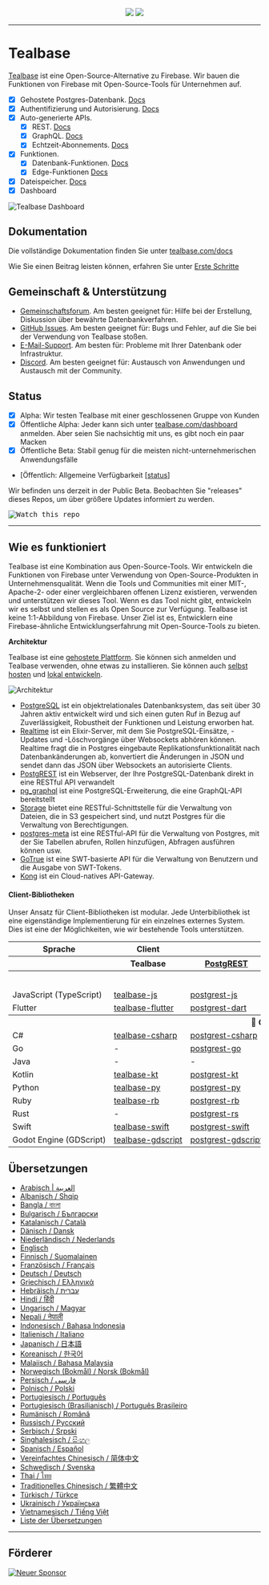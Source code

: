 <p align="center">
<img src="https://user-images.githubusercontent.com/8291514/213727234-cda046d6-28c6-491a-b284-b86c5cede25d.png#gh-light-mode-only">
<img src="https://user-images.githubusercontent.com/8291514/213727225-56186826-bee8-43b5-9b15-86e839d89393.png#gh-dark-mode-only">
</p>

---

# Tealbase

[Tealbase](https://tealbase.com) ist eine Open-Source-Alternative zu Firebase. Wir bauen die Funktionen von Firebase mit Open-Source-Tools für Unternehmen auf.

- [x] Gehostete Postgres-Datenbank. [Docs](https://tealbase.com/docs/guides/database)
- [x] Authentifizierung und Autorisierung. [Docs](https://tealbase.com/docs/guides/auth)
- [x] Auto-generierte APIs.
  - [x] REST. [Docs](https://tealbase.com/docs/guides/api#rest-api-overview)
  - [x] GraphQL. [Docs](https://tealbase.com/docs/guides/api#graphql-api-overview)
  - [x] Echtzeit-Abonnements. [Docs](https://tealbase.com/docs/guides/api#realtime-api-overview)
- [x] Funktionen.
  - [x] Datenbank-Funktionen. [Docs](https://tealbase.com/docs/guides/database/functions)
  - [x] Edge-Funktionen [Docs](https://tealbase.com/docs/guides/functions)
- [x] Dateispeicher. [Docs](https://tealbase.com/docs/guides/storage)
- [x] Dashboard

![Tealbase Dashboard](https://raw.githubusercontent.com/tealbase/tealbase/master/apps/www/public/images/github/tealbase-dashboard.png)

## Dokumentation

Die vollständige Dokumentation finden Sie unter [tealbase.com/docs](https://tealbase.com/docs)

Wie Sie einen Beitrag leisten können, erfahren Sie unter [Erste Schritte](../DEVELOPERS.md)

## Gemeinschaft &amp; Unterstützung

- [Gemeinschaftsforum](https://github.com/tealbase/tealbase/discussions). Am besten geeignet für: Hilfe bei der Erstellung, Diskussion über bewährte Datenbankverfahren.
- [GitHub Issues](https://github.com/tealbase/tealbase/issues). Am besten geeignet für: Bugs und Fehler, auf die Sie bei der Verwendung von Tealbase stoßen.
- [E-Mail-Support](https://tealbase.com/docs/support#business-support). Am besten für: Probleme mit Ihrer Datenbank oder Infrastruktur.
- [Discord](https://discord.tealbase.com). Am besten geeignet für: Austausch von Anwendungen und Austausch mit der Community.

## Status

- [x] Alpha: Wir testen Tealbase mit einer geschlossenen Gruppe von Kunden
- [x] Öffentliche Alpha: Jeder kann sich unter [tealbase.com/dashboard](https://tealbase.com/dashboard) anmelden. Aber seien Sie nachsichtig mit uns, es gibt noch ein paar Macken
- [x] Öffentliche Beta: Stabil genug für die meisten nicht-unternehmerischen Anwendungsfälle
- [Öffentlich: Allgemeine Verfügbarkeit [[status](https://tealbase.com/docs/guides/getting-started/features#feature-status)]

Wir befinden uns derzeit in der Public Beta. Beobachten Sie "releases" dieses Repos, um über größere Updates informiert zu werden.

<kbd><img src="https://raw.githubusercontent.com/tealbase/tealbase/d5f7f413ab356dc1a92075cb3cee4e40a957d5b1/web/static/watch-repo.gif" alt="Watch this repo"/></kbd>

---

## Wie es funktioniert

Tealbase ist eine Kombination aus Open-Source-Tools. Wir entwickeln die Funktionen von Firebase unter Verwendung von Open-Source-Produkten in Unternehmensqualität. Wenn die Tools und Communities mit einer MIT-, Apache-2- oder einer vergleichbaren offenen Lizenz existieren, verwenden und unterstützen wir dieses Tool. Wenn es das Tool nicht gibt, entwickeln wir es selbst und stellen es als Open Source zur Verfügung. Tealbase ist keine 1:1-Abbildung von Firebase. Unser Ziel ist es, Entwicklern eine Firebase-ähnliche Entwicklungserfahrung mit Open-Source-Tools zu bieten.

**Architektur**

Tealbase ist eine [gehostete Plattform](https://tealbase.com/dashboard). Sie können sich anmelden und Tealbase verwenden, ohne etwas zu installieren.
Sie können auch [selbst hosten](https://tealbase.com/docs/guides/hosting/overview) und [lokal entwickeln](https://tealbase.com/docs/guides/local-development).

![Architektur](https://github.com/tealbase/tealbase/blob/master/apps/docs/public/img/tealbase-architecture.svg)

- [PostgreSQL](https://www.postgresql.org/) ist ein objektrelationales Datenbanksystem, das seit über 30 Jahren aktiv entwickelt wird und sich einen guten Ruf in Bezug auf Zuverlässigkeit, Robustheit der Funktionen und Leistung erworben hat.
- [Realtime](https://github.com/tealbase/realtime) ist ein Elixir-Server, mit dem Sie PostgreSQL-Einsätze, -Updates und -Löschvorgänge über Websockets abhören können. Realtime fragt die in Postgres eingebaute Replikationsfunktionalität nach Datenbankänderungen ab, konvertiert die Änderungen in JSON und sendet dann das JSON über Websockets an autorisierte Clients.
- [PostgREST](http://postgrest.org/) ist ein Webserver, der Ihre PostgreSQL-Datenbank direkt in eine RESTful API verwandelt
- [pg_graphql](http://github.com/tealbase/pg_graphql/) ist eine PostgreSQL-Erweiterung, die eine GraphQL-API bereitstellt
- [Storage](https://github.com/tealbase/storage-api) bietet eine RESTful-Schnittstelle für die Verwaltung von Dateien, die in S3 gespeichert sind, und nutzt Postgres für die Verwaltung von Berechtigungen.
- [postgres-meta](https://github.com/tealbase/postgres-meta) ist eine RESTful-API für die Verwaltung von Postgres, mit der Sie Tabellen abrufen, Rollen hinzufügen, Abfragen ausführen können usw.
- [GoTrue](https://github.com/netlify/gotrue) ist eine SWT-basierte API für die Verwaltung von Benutzern und die Ausgabe von SWT-Tokens.
- [Kong](https://github.com/Kong/kong) ist ein Cloud-natives API-Gateway.

#### Client-Bibliotheken

Unser Ansatz für Client-Bibliotheken ist modular. Jede Unterbibliothek ist eine eigenständige Implementierung für ein einzelnes externes System. Dies ist eine der Möglichkeiten, wie wir bestehende Tools unterstützen.

<table style="table-layout:fixed; white-space: nowrap;">
  <tr>
    <th>Sprache</th>
    <th>Client</th>
    <th colspan="5">Feature-Clients (gebündelt im Tealbase-Client)</th>
  </tr>
  
  <tr>
    <th></th>
    <th>Tealbase</th>
    <th><a href="https://github.com/postgrest/postgrest" target="_blank" rel="noopener noreferrer">PostgREST</a></th>
    <th><a href="https://github.com/tealbase/gotrue" target="_blank" rel="noopener noreferrer">GoTrue</a></th>
    <th><a href="https://github.com/tealbase/realtime" target="_blank" rel="noopener noreferrer">Realtime</a></th>
    <th><a href="https://github.com/tealbase/storage-api" target="_blank" rel="noopener noreferrer">Storage</a></th>
    <th>Functions</th>
  </tr>
  <!-- TEMPLATE FOR NEW ROW -->
  <!-- START ROW
  <tr>
    <td>lang</td>
    <td><a href="https://github.com/tealbase-community/tealbase-lang" target="_blank" rel="noopener noreferrer">tealbase-lang</a></td>
    <td><a href="https://github.com/tealbase-community/postgrest-lang" target="_blank" rel="noopener noreferrer">postgrest-lang</a></td>
    <td><a href="https://github.com/tealbase-community/gotrue-lang" target="_blank" rel="noopener noreferrer">gotrue-lang</a></td>
    <td><a href="https://github.com/tealbase-community/realtime-lang" target="_blank" rel="noopener noreferrer">realtime-lang</a></td>
    <td><a href="https://github.com/tealbase-community/storage-lang" target="_blank" rel="noopener noreferrer">storage-lang</a></td>
  </tr>
  END ROW -->
  
  <th colspan="7">⚡️ Offiziell ⚡️</th>
  
  <tr>
    <td>JavaScript (TypeScript)</td>
    <td><a href="https://github.com/tealbase/tealbase-js" target="_blank" rel="noopener noreferrer">tealbase-js</a></td>
    <td><a href="https://github.com/tealbase/postgrest-js" target="_blank" rel="noopener noreferrer">postgrest-js</a></td>
    <td><a href="https://github.com/tealbase/gotrue-js" target="_blank" rel="noopener noreferrer">gotrue-js</a></td>
    <td><a href="https://github.com/tealbase/realtime-js" target="_blank" rel="noopener noreferrer">realtime-js</a></td>
    <td><a href="https://github.com/tealbase/storage-js" target="_blank" rel="noopener noreferrer">storage-js</a></td>
    <td><a href="https://github.com/tealbase/functions-js" target="_blank" rel="noopener noreferrer">functions-js</a></td>
  </tr>
    <tr>
    <td>Flutter</td>
    <td><a href="https://github.com/tealbase/tealbase-flutter" target="_blank" rel="noopener noreferrer">tealbase-flutter</a></td>
    <td><a href="https://github.com/tealbase/postgrest-dart" target="_blank" rel="noopener noreferrer">postgrest-dart</a></td>
    <td><a href="https://github.com/tealbase/gotrue-dart" target="_blank" rel="noopener noreferrer">gotrue-dart</a></td>
    <td><a href="https://github.com/tealbase/realtime-dart" target="_blank" rel="noopener noreferrer">realtime-dart</a></td>
    <td><a href="https://github.com/tealbase/storage-dart" target="_blank" rel="noopener noreferrer">storage-dart</a></td>
    <td><a href="https://github.com/tealbase/functions-dart" target="_blank" rel="noopener noreferrer">functions-dart</a></td>
  </tr>
  
  <th colspan="7">💚 Gemeinschaft 💚</th>
  
  <tr>
    <td>C#</td>
    <td><a href="https://github.com/tealbase-community/tealbase-csharp" target="_blank" rel="noopener noreferrer">tealbase-csharp</a></td>
    <td><a href="https://github.com/tealbase-community/postgrest-csharp" target="_blank" rel="noopener noreferrer">postgrest-csharp</a></td>
    <td><a href="https://github.com/tealbase-community/gotrue-csharp" target="_blank" rel="noopener noreferrer">gotrue-csharp</a></td>
    <td><a href="https://github.com/tealbase-community/realtime-csharp" target="_blank" rel="noopener noreferrer">realtime-csharp</a></td>
    <td><a href="https://github.com/tealbase-community/storage-csharp" target="_blank" rel="noopener noreferrer">storage-csharp</a></td>
    <td><a href="https://github.com/tealbase-community/functions-csharp" target="_blank" rel="noopener noreferrer">functions-csharp</a></td>
  </tr>
  <tr>
    <td>Go</td>
    <td>-</td>
    <td><a href="https://github.com/tealbase-community/postgrest-go" target="_blank" rel="noopener noreferrer">postgrest-go</a></td>
    <td><a href="https://github.com/tealbase-community/gotrue-go" target="_blank" rel="noopener noreferrer">gotrue-go</a></td>
    <td>-</td>
    <td><a href="https://github.com/tealbase-community/storage-go" target="_blank" rel="noopener noreferrer">storage-go</a></td>
    <td><a href="https://github.com/tealbase-community/functions-go" target="_blank" rel="noopener noreferrer">functions-go</a></td>
  </tr>
  <tr>
    <td>Java</td>
    <td>-</td>
    <td>-</td>
    <td><a href="https://github.com/tealbase-community/gotrue-java" target="_blank" rel="noopener noreferrer">gotrue-java</a></td>
    <td>-</td>
    <td><a href="https://github.com/tealbase-community/storage-java" target="_blank" rel="noopener noreferrer">storage-java</a></td>
    <td>-</td>
  </tr>
  <tr>
    <td>Kotlin</td>
    <td><a href="https://github.com/tealbase-community/tealbase-kt" target="_blank" rel="noopener noreferrer">tealbase-kt</a></td>
    <td><a href="https://github.com/tealbase-community/tealbase-kt/tree/master/Postgrest" target="_blank" rel="noopener noreferrer">postgrest-kt</a></td>
    <td><a href="https://github.com/tealbase-community/tealbase-kt/tree/master/GoTrue" target="_blank" rel="noopener noreferrer">gotrue-kt</a></td>
    <td><a href="https://github.com/tealbase-community/tealbase-kt/tree/master/Realtime" target="_blank" rel="noopener noreferrer">realtime-kt</a></td>
    <td><a href="https://github.com/tealbase-community/tealbase-kt/tree/master/Storage" target="_blank" rel="noopener noreferrer">storage-kt</a></td>
    <td><a href="https://github.com/tealbase-community/tealbase-kt/tree/master/Functions" target="_blank" rel="noopener noreferrer">functions-kt</a></td>
  </tr>
  <tr>
    <td>Python</td>
    <td><a href="https://github.com/tealbase-community/tealbase-py" target="_blank" rel="noopener noreferrer">tealbase-py</a></td>
    <td><a href="https://github.com/tealbase-community/postgrest-py" target="_blank" rel="noopener noreferrer">postgrest-py</a></td>
    <td><a href="https://github.com/tealbase-community/gotrue-py" target="_blank" rel="noopener noreferrer">gotrue-py</a></td>
    <td><a href="https://github.com/tealbase-community/realtime-py" target="_blank" rel="noopener noreferrer">realtime-py</a></td>
    <td><a href="https://github.com/tealbase-community/storage-py" target="_blank" rel="noopener noreferrer">storage-py</a></td>
    <td><a href="https://github.com/tealbase-community/functions-py" target="_blank" rel="noopener noreferrer">functions-py</a></td>
  </tr>
  <tr>
    <td>Ruby</td>
    <td><a href="https://github.com/tealbase-community/tealbase-rb" target="_blank" rel="noopener noreferrer">tealbase-rb</a></td>
    <td><a href="https://github.com/tealbase-community/postgrest-rb" target="_blank" rel="noopener noreferrer">postgrest-rb</a></td>
    <td>-</td>
    <td>-</td>
    <td>-</td>
    <td>-</td>
  </tr>
  <tr>
    <td>Rust</td>
    <td>-</td>
    <td><a href="https://github.com/tealbase-community/postgrest-rs" target="_blank" rel="noopener noreferrer">postgrest-rs</a></td>
    <td>-</td>
    <td>-</td>
    <td>-</td>
    <td>-</td>
  </tr>
  <tr>
    <td>Swift</td>
    <td><a href="https://github.com/tealbase-community/tealbase-swift" target="_blank" rel="noopener noreferrer">tealbase-swift</a></td>
    <td><a href="https://github.com/tealbase-community/postgrest-swift" target="_blank" rel="noopener noreferrer">postgrest-swift</a></td>
    <td><a href="https://github.com/tealbase-community/gotrue-swift" target="_blank" rel="noopener noreferrer">gotrue-swift</a></td>
    <td><a href="https://github.com/tealbase-community/realtime-swift" target="_blank" rel="noopener noreferrer">realtime-swift</a></td>
    <td><a href="https://github.com/tealbase-community/storage-swift" target="_blank" rel="noopener noreferrer">storage-swift</a></td>
    <td><a href="https://github.com/tealbase-community/functions-swift" target="_blank" rel="noopener noreferrer">functions-swift</a></td>
  </tr>
  <tr>
    <td>Godot Engine (GDScript)</td>
    <td><a href="https://github.com/tealbase-community/godot-engine.tealbase" target="_blank" rel="noopener noreferrer">tealbase-gdscript</a></td>
    <td><a href="https://github.com/tealbase-community/postgrest-gdscript" target="_blank" rel="noopener noreferrer">postgrest-gdscript</a></td>
    <td><a href="https://github.com/tealbase-community/gotrue-gdscript" target="_blank" rel="noopener noreferrer">gotrue-gdscript</a></td>
    <td><a href="https://github.com/tealbase-community/realtime-gdscript" target="_blank" rel="noopener noreferrer">realtime-gdscript</a></td>
    <td><a href="https://github.com/tealbase-community/storage-gdscript" target="_blank" rel="noopener noreferrer">storage-gdscript</a></td>
    <td><a href="https://github.com/tealbase-community/functions-gdscript" target="_blank" rel="noopener noreferrer">functions-gdscript</a></td>
  </tr>
  
</table>

<!--- Remove this list if you're translating to another language, it's hard to keep updated across multiple files-->
<!--- Keep only the link to the list of translation files-->

## Übersetzungen

- [Arabisch | العربية](/i18n/README.ar.md)
- [Albanisch / Shqip](/i18n/README.sq.md)
- [Bangla / বাংলা](/i18n/README.bn.md)
- [Bulgarisch / Български](/i18n/README.bg.md)
- [Katalanisch / Català](/i18n/README.ca.md)
- [Dänisch / Dansk](/i18n/README.da.md)
- [Niederländisch / Nederlands](/i18n/README.nl.md)
- [Englisch](https://github.com/tealbase/tealbase)
- [Finnisch / Suomalainen](/i18n/README.fi.md)
- [Französisch / Français](/i18n/README.fr.md)
- [Deutsch / Deutsch](/i18n/README.de.md)
- [Griechisch / Ελληνικά](/i18n/README.gr.md)
- [Hebräisch / עברית](/i18n/README.he.md)
- [Hindi / हिंदी](/i18n/README.hi.md)
- [Ungarisch / Magyar](/i18n/README.hu.md)
- [Nepali / नेपाली](/i18n/README.ne.md)
- [Indonesisch / Bahasa Indonesia](/i18n/README.id.md)
- [Italienisch / Italiano](/i18n/README.it.md)
- [Japanisch / 日本語](/i18n/README.jp.md)
- [Koreanisch / 한국어](/i18n/README.ko.md)
- [Malaiisch / Bahasa Malaysia](/i18n/README.ms.md)
- [Norwegisch (Bokmål) / Norsk (Bokmål)](/i18n/README.nb-no.md)
- [Persisch / فارسی](/i18n/README.fa.md)
- [Polnisch / Polski](/i18n/README.pl.md)
- [Portugiesisch / Português](/i18n/README.pt.md)
- [Portugiesisch (Brasilianisch) / Português Brasileiro](/i18n/README.pt-br.md)
- [Rumänisch / Română](/i18n/README.ro.md)
- [Russisch / Pусский](/i18n/README.ru.md)
- [Serbisch / Srpski](/i18n/README.sr.md)
- [Singhalesisch / සිංහල](/i18n/README.si.md)
- [Spanisch / Español](/i18n/README.es.md)
- [Vereinfachtes Chinesisch / 简体中文](/i18n/README.zh-cn.md)
- [Schwedisch / Svenska](/i18n/README.sv.md)
- [Thai / ไทย](/i18n/README.th.md)
- [Traditionelles Chinesisch / 繁體中文](/i18n/README.zh-tw.md)
- [Türkisch / Türkçe](/i18n/README.tr.md)
- [Ukrainisch / Українська](/i18n/README.uk.md)
- [Vietnamesisch / Tiếng Việt](/i18n/README.vi-vn.md)
- [Liste der Übersetzungen](/i18n/languages.md) <!--- Keep only this -->

---

## Förderer

[![Neuer Sponsor](https://user-images.githubusercontent.com/10214025/90518111-e74bbb00-e198-11ea-8f88-c9e3c1aa4b5b.png)](https://github.com/sponsors/tealbase)
